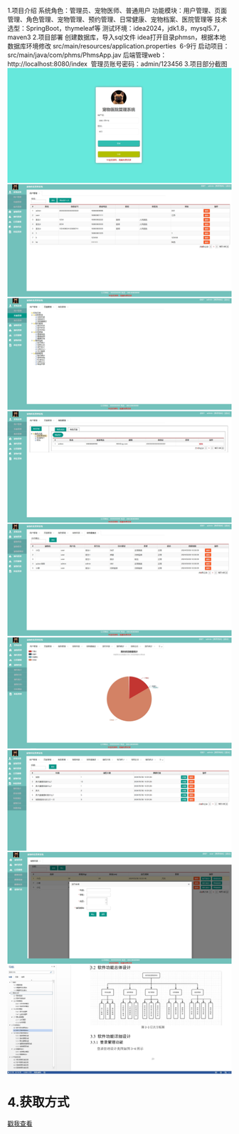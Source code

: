 1.项目介绍
系统角色：管理员、宠物医师、普通用户
功能模块：用户管理、页面管理、角色管理、宠物管理、预约管理、日常健康、宠物档案、医院管理等
技术选型：SpringBoot，thymeleaf等
测试环境：idea2024，jdk1.8，mysql5.7，maven3
2.项目部署
创建数据库，导入sql文件
idea打开目录phmsn，根据本地数据库环境修改 src/main/resources/application.properties  6-9行
启动项目：src/main/java/com/phms/PhmsApp.jav
后端管理web：http://localhost:8080/index  管理员账号密码：admin/123456
3.项目部分截图
![输入图片说明](1.png)
![输入图片说明](2.png)
![输入图片说明](3.png)
![输入图片说明](4.png)
![输入图片说明](5.png)
![输入图片说明](6.png)
![输入图片说明](7.png)
![输入图片说明](8.png)
![输入图片说明](9.png)

# 4.获取方式
[戳我查看](https://gitee.com/aven999/mall)
